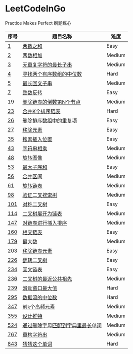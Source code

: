 # LeetCodeInGo
Practice Makes Perfect
刷题练心

|序号|题目名称|难度| 
|---| ----- | -------- |  
|[1](https://leetcode-cn.com/problems/two-sum/)|[两数之和](./problem/1.go)|Easy| 
|[2](https://leetcode-cn.com/problems/add-two-numbers/)|[两数相加](./problem/2.go)|Medium| 
|[3](https://leetcode-cn.com/problems/longest-substring-without-repeating-characters/)|[无重复字符的最长子串](./problem/3.go)|Medium| 
|[4](https://leetcode-cn.com/problems/median-of-two-sorted-arrays/)|[寻找两个有序数组的中位数](./problem/4.go)|Hard|  
|[5](https://leetcode-cn.com/problems/longest-palindromic-substring/)|[最长回文子串](./problem/5.go)|Medium|  
|[7](https://leetcode-cn.com/problems/reverse-integer/)|[整数反转](./problem/7.go)|Easy|  
|[19](https://leetcode-cn.com/problems/remove-nth-node-from-end-of-list/)|[删除链表的倒数第N个节点](./problem/19.go)|Medium|  
|[23](https://leetcode-cn.com/problems/merge-k-sorted-lists/)|[合并K个排序链表](./problem/23.go)|Hard|  
|[26](https://leetcode-cn.com/problems/remove-duplicates-from-sorted-array/)|[删除排序数组中的重复项](./problem/26.go)|Easy|  
|[27](https://leetcode-cn.com/problems/remove-element/)|[移除元素](./problem/27.go)|Easy|  
|[35](https://leetcode-cn.com/problems/search-insert-position/)|[搜索插入位置](./problem/35.go)|Easy|  
|[43](https://leetcode-cn.com/problems/multiply-strings/)|[字符串相乘](./problem/43.go)|Medium|  
|[48](https://leetcode-cn.com/problems/rotate-image/)|[旋转图像](./problem/48.go)|Medium|  
|[53](https://leetcode-cn.com/problems/multiply-strings/)|[最大子序和](./problem/53.go)|Easy|  
|[56](https://leetcode-cn.com/problems/merge-intervals/)|[合并区间](./problem/56.go)|Medium|  
|[61](https://leetcode-cn.com/problems/rotate-list/)|[旋转链表](./problem/61.go)|Medium|  
|[98](https://leetcode-cn.com/problems/validate-binary-search-tree/)|[验证二叉搜索树](./problem/98.go)|Medium|  
|[101](https://leetcode-cn.com/problems/symmetric-tree/)|[对称二叉树](./problem/101.go)|Easy|  
|[114](https://leetcode-cn.com/problems/flatten-binary-tree-to-linked-list/)|[二叉树展开为链表](./problem/114.go)|Medium|  
|[147](https://leetcode-cn.com/problems/insertion-sort-list/)|[对链表进行插入排序](./problem/147.go)|Medium|  
|[160](https://leetcode-cn.com/problems/intersection-of-two-linked-lists/)|[相交链表](./problem/160.go)|Easy|  
|[179](https://leetcode-cn.com/problems/largest-number/)|[最大数](/problem/179.go)|Medium|  
|[203](https://leetcode-cn.com/problems/remove-linked-list-elements/)|[移除链表元素](./problem/203.go)|Easy|  
|[226](https://leetcode-cn.com/problems/invert-binary-tree/)|[翻转二叉树](./problem/226.go)|Easy|  
|[234](https://leetcode-cn.com/problems/palindrome-linked-list/)|[回文链表](./problem/234.go)|Easy|
|[236](https://leetcode-cn.com/problems/lowest-common-ancestor-of-a-binary-tree/)|[二叉树的最近公共祖先](./problem/236.go)|Medium|
|[239](https://leetcode-cn.com/problems/sliding-window-maximum/)|[滑动窗口最大值](./problem/239.go)|Hard|
|[295](https://leetcode-cn.com/problems/find-median-from-data-stream/)|[数据流的中位数](./problem/295.go)|Hard|
|[347](https://leetcode-cn.com/problems/top-k-frequent-elements/)|[前k个高频元素](./problem/347.go)|Medium|
|[355](https://leetcode-cn.com/problems/design-twitter/)|[设计推特](./problem/355.go)|Medium|
|[524](https://leetcode-cn.com/problems/longest-word-in-dictionary-through-deleting/)|[通过删除字母匹配到字典里最长单词](./problem/524.go)|Medium|
|[767](https://leetcode-cn.com/problems/reorganize-string/)|[重构字符串](./problem/767.go)|Medium|
|[843](https://leetcode-cn.com/problems/guess-the-word//)|[猜猜这个单词](./problem/843.go)|Hard|



